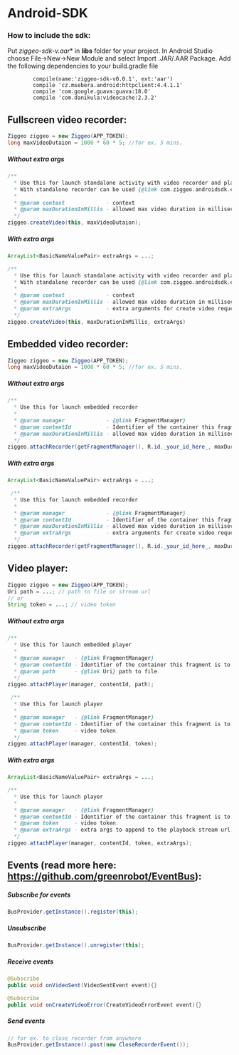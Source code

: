 # Android-SDK
### How to include the sdk:
Put **ziggeo-sdk-v*.aar** in **libs** folder for your project.
In Android Studio choose File->New->New Module and select Import .JAR/.AAR Package.
Add the following dependencies to your build.gradle file
```
        compile(name:'ziggeo-sdk-v0.0.1', ext:'aar')
        compile 'cz.msebera.android:httpclient:4.4.1.1'
        compile 'com.google.guava:guava:18.0'
        compile 'com.danikula:videocache:2.3.2'
```

## Fullscreen video recorder:

```java
Ziggeo ziggeo = new Ziggeo(APP_TOKEN);
long maxVideoDutaion = 1000 * 60 * 5; //for ex. 5 mins.
```
##### Without extra args
```java
/**
  * Use this for launch standalone activity with video recorder and player.
  * With standalone recorder can be used {@link com.ziggeo.androidsdk.eventbus.events.CloseRecorderEvent}
  *
  * @param context             - context
  * @param maxDurationInMillis - allowed max video duration in milliseconds.
  */
ziggeo.createVideo(this, maxVideoDutaion);
```
##### With extra args
```java
ArrayList<BasicNameValuePair> extraArgs = ...;

/**
  * Use this for launch standalone activity with video recorder and player.
  * With standalone recorder can be used {@link com.ziggeo.androidsdk.eventbus.events.CloseRecorderEvent}
  *
  * @param context             - context
  * @param maxDurationInMillis - allowed max video duration in milliseconds.
  * @param extraArgs           - extra arguments for create video request.
  */
ziggeo.createVideo(this, maxDurationInMillis, extraArgs)
```


## Embedded video recorder:

```java
Ziggeo ziggeo = new Ziggeo(APP_TOKEN);
long maxVideoDutaion = 1000 * 60 * 5; //for ex. 5 mins.
```
##### Without extra args
```java
/**
  * Use this for launch embedded recorder
  *
  * @param manager             - {@link FragmentManager}
  * @param contentId           - Identifier of the container this fragment is to be placed in.
  * @param maxDurationInMillis - allowed max video duration in milliseconds.
  */
ziggeo.attachRecorder(getFragmentManager(), R.id._your_id_here_, maxDuration);
```
##### With extra args
```java
ArrayList<BasicNameValuePair> extraArgs = ...;

 /**
  * Use this for launch embedded recorder
  *
  * @param manager             - {@link FragmentManager}
  * @param contentId           - Identifier of the container this fragment is to be placed in.
  * @param maxDurationInMillis - allowed max video duration in milliseconds.
  * @param extraArgs           - extra arguments for create video request.
  */
ziggeo.attachRecorder(getFragmentManager(), R.id._your_id_here_, maxDuration, extraArgs);
```

## Video player:
```java
Ziggeo ziggeo = new Ziggeo(APP_TOKEN);
Uri path = ...; // path to file or stream url
// or
String token = ...; // video token
```
##### Without extra args
```java
/**
  * Use this for launch embedded player
  *
  * @param manager   - {@link FragmentManager}
  * @param contentId - Identifier of the container this fragment is to be placed in.
  * @param path      - {@link Uri} path to file.
  */
ziggeo.attachPlayer(manager, contentId, path);
```

```java
 /**
  * Use this for launch player
  *
  * @param manager   - {@link FragmentManager}
  * @param contentId - Identifier of the container this fragment is to be placed in.
  * @param token     - video token.
  */
ziggeo.attachPlayer(manager, contentId, token);
```

##### With extra args
```java
ArrayList<BasicNameValuePair> extraArgs = ...;

/**
  * Use this for launch player
  *
  * @param manager   - {@link FragmentManager}
  * @param contentId - Identifier of the container this fragment is to be placed in.
  * @param token     - video token.
  * @param extraArgs - extra args to append to the playback stream url.
  */
ziggeo.attachPlayer(manager, contentId, token, extraArgs);
```

## Events (read more here: https://github.com/greenrobot/EventBus):
##### Subscribe for events 
```java
BusProvider.getInstance().register(this);
```
##### Unsubscribe 
```java
BusProvider.getInstance().unregister(this);
```

##### Receive events
```java
@Subscribe
public void onVideoSent(VideoSentEvent event){}

@Subscribe
public void onCreateVideoError(CreateVideoErrorEvent event){}
```

##### Send events
```java
// for ex. to close recorder from anywhere
BusProvider.getInstance().post(new CloseRecorderEvent());
```
